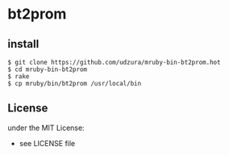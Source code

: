 # bt2prom

## install

```console
$ git clone https://github.com/udzura/mruby-bin-bt2prom.hot
$ cd mruby-bin-bt2prom
$ rake
$ cp mruby/bin/bt2prom /usr/local/bin
```

## License

under the MIT License:
- see LICENSE file

